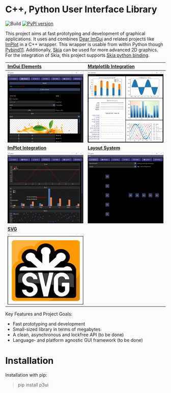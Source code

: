# C++, Python User Interface Library
![Build](https://github.com/0lru/p3ui/workflows/Build/badge.svg)
[![PyPI version](https://badge.fury.io/py/p3ui.svg)](https://badge.fury.io/py/p3ui)

This project aims at fast prototyping and development of graphical applications. It uses and combines [Dear ImGui](https://github.com/ocornut/imgui) and related projects like [ImPlot](https://github.com/epezent/implot) in a C++ wrapper. This wrapper is usable from within Python though [Pybind11](https://github.com/pybind/pybind11).
Additionally, [Skia](skia.org) can be used for more advanced 2D graphics. For the integration of Skia, this project supports [Skia python binding](https://github.com/kyamagu/skia-python).

[ImGui Elements](python/gallery) |  [Matplotlib Integration](demos/matplotlib)
:-------------------------|:-------------------------
![widgets](https://raw.githubusercontent.com/0lru/p3ui/main/doc/scr0.png)  |  ![matplotlib](https://raw.githubusercontent.com/0lru/p3ui/main/doc/scr1.png)|
**[ImPlot Integration](demos/gallery)** |  **[Layout System](demos/gallery)**|
![widgets](https://raw.githubusercontent.com/0lru/p3ui/main/doc/scr2.png)  |  ![matplotlib](https://raw.githubusercontent.com/0lru/p3ui/main/doc/scr3.png)
**[SVG](demos/canvas)** | |
![svg](https://raw.githubusercontent.com/0lru/p3ui/main/doc/scr4.png) | |

Key Features and Project Goals:
* Fast prototyping and development
* Small-sized library in terms of megabytes
* A clean, asynchronous and lockfree API (to be done)
* Language- and platform agnostic GUI framework (to be done)

#  Installation

Installation with pip:

> pip install p3ui
